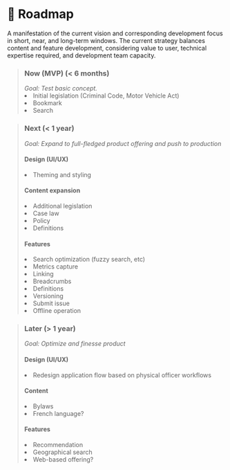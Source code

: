 # :truck: Roadmap
A  manifestation of the current vision and corresponding development focus in short, near, and long-term windows. The current strategy balances content and feature development, considering value to user, technical expertise required, and development team capacity.

> <h3>Now (MVP) (< 6 months)</h3>
> <i>Goal: Test basic concept.</i>
> <li>Initial legislation (Criminal Code, Motor Vehicle Act)</li>
> <li>Bookmark</li>
> <li>Search</li>

> <h3>Next (< 1 year)</h3>
> <i>Goal: Expand to full-fledged product offering and push to production</i>
> <h4>Design (UI/UX)</h4>
> <li>Theming and styling</li>
> <h4>Content expansion</h4>
> <li>Additional legislation</li>
> <li>Case law</li>
> <li>Policy</li>
> <li>Definitions</li>
> <h4>Features</h4>
> <li>Search optimization (fuzzy search, etc)</li>
> <li>Metrics capture</li>
> <li>Linking</li>
> <li>Breadcrumbs</li>
> <li>Definitions</li>
> <li>Versioning</li>
> <li>Submit issue</li>
> <li>Offline operation</li>

> <h3>Later (> 1 year)</h3>
> <i>Goal: Optimize and finesse product</i>
> <h4>Design (UI/UX)</h4>
> <li>Redesign application flow based on physical officer workflows</li>
> <h4>Content</h4>
> <li>Bylaws</li>
> <li>French language?</li>
> <h4>Features</h4>
> <li>Recommendation</li>
> <li>Geographical search</li>
> <li>Web-based offering?</li>
